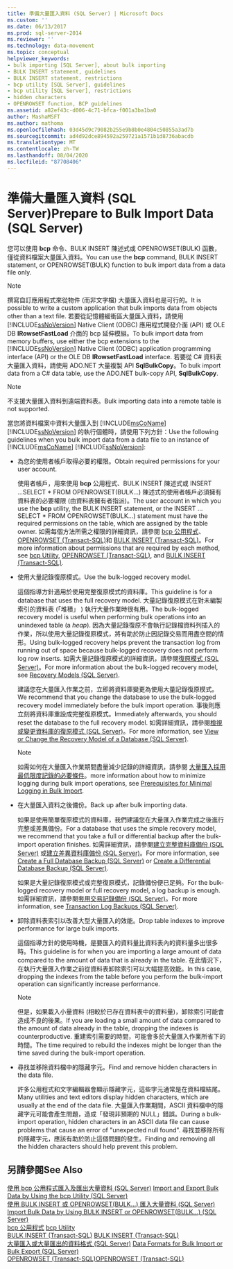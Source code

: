 ```yaml
---
title: 準備大量匯入資料 (SQL Server) | Microsoft Docs
ms.custom: ''
ms.date: 06/13/2017
ms.prod: sql-server-2014
ms.reviewer: ''
ms.technology: data-movement
ms.topic: conceptual
helpviewer_keywords:
- bulk importing [SQL Server], about bulk importing
- BULK INSERT statement, guidelines
- BULK INSERT statement, restrictions
- bcp utility [SQL Server], guidelines
- bcp utility [SQL Server], restrictions
- hidden characters
- OPENROWSET function, BCP guidelines
ms.assetid: a82ef43c-d006-4c71-bfca-f001a3ba1ba0
author: MashaMSFT
ms.author: mathoma
ms.openlocfilehash: 03d45d9c79082b255e9b8b0e4804c50855a3ad7b
ms.sourcegitcommit: ad4d92dce894592a259721a1571b1d8736abacdb
ms.translationtype: MT
ms.contentlocale: zh-TW
ms.lasthandoff: 08/04/2020
ms.locfileid: "87708406"
---
```

# <a name="prepare-to-bulk-import-data-sql-server"></a><span data-ttu-id="4d8d9-102">準備大量匯入資料 (SQL Server)</span><span class="sxs-lookup"><span data-stu-id="4d8d9-102">Prepare to Bulk Import Data (SQL Server)</span></span>
  <span data-ttu-id="4d8d9-103">您可以使用 **bcp** 命令、BULK INSERT 陳述式或 OPENROWSET(BULK) 函數，僅從資料檔案大量匯入資料。</span><span class="sxs-lookup"><span data-stu-id="4d8d9-103">You can use the **bcp** command, BULK INSERT statement, or OPENROWSET(BULK) function to bulk import data from a data file only.</span></span>  
  
> [!NOTE]  
>  <span data-ttu-id="4d8d9-104">撰寫自訂應用程式來從物件 (而非文字檔) 大量匯入資料也是可行的。</span><span class="sxs-lookup"><span data-stu-id="4d8d9-104">It is possible to write a custom application that bulk imports data from objects other than a text file.</span></span> <span data-ttu-id="4d8d9-105">若要從記憶體緩衝區大量匯入資料，請使用 [!INCLUDE[ssNoVersion](../../includes/ssnoversion-md.md)] Native Client (ODBC) 應用程式開發介面 (API) 或 OLE DB **IRowsetFastLoad** 介面的 bcp 延伸模組。</span><span class="sxs-lookup"><span data-stu-id="4d8d9-105">To bulk import data from memory buffers, use either the bcp extensions to the [!INCLUDE[ssNoVersion](../../includes/ssnoversion-md.md)] Native Client (ODBC) application programming interface (API) or the OLE DB **IRowsetFastLoad** interface.</span></span>  <span data-ttu-id="4d8d9-106">若要從 C# 資料表大量匯入資料，請使用 ADO.NET 大量複製 API **SqlBulkCopy**。</span><span class="sxs-lookup"><span data-stu-id="4d8d9-106">To bulk import data from a C# data table, use the ADO.NET bulk-copy API, **SqlBulkCopy**.</span></span>  
  
> [!NOTE]  
>  <span data-ttu-id="4d8d9-107">不支援大量匯入資料到遠端資料表。</span><span class="sxs-lookup"><span data-stu-id="4d8d9-107">Bulk importing data into a remote table is not supported.</span></span>  
  
 <span data-ttu-id="4d8d9-108">當您將資料檔案中資料大量匯入到 [!INCLUDE[msCoName](../../includes/msconame-md.md)] [!INCLUDE[ssNoVersion](../../includes/ssnoversion-md.md)] 的執行個體時，請使用下列方針：</span><span class="sxs-lookup"><span data-stu-id="4d8d9-108">Use the following guidelines when you bulk import data from a data file to an instance of [!INCLUDE[msCoName](../../includes/msconame-md.md)] [!INCLUDE[ssNoVersion](../../includes/ssnoversion-md.md)]:</span></span>  
  
-   <span data-ttu-id="4d8d9-109">為您的使用者帳戶取得必要的權限。</span><span class="sxs-lookup"><span data-stu-id="4d8d9-109">Obtain required permissions for your user account.</span></span>  
  
     <span data-ttu-id="4d8d9-110">使用者帳戶，用來使用 **bcp** 公用程式、BULK INSERT 陳述式或 INSERT ...SELECT \* FROM OPENROWSET(BULK...) 陳述式的使用者帳戶必須擁有資料表的必要權限 (由資料表擁有者指派)。</span><span class="sxs-lookup"><span data-stu-id="4d8d9-110">The user account in which you use the **bcp** utility, the BULK INSERT statement, or the INSERT ... SELECT \* FROM OPENROWSET(BULK...) statement must have the required permissions on the table, which are assigned by the table owner.</span></span> <span data-ttu-id="4d8d9-111">如需每個方法所需之權限的詳細資訊，請參閱 [bcp 公用程式](../../tools/bcp-utility.md)、 [OPENROWSET &#40;Transact-SQL&#41;](/sql/t-sql/functions/openrowset-transact-sql)和 [BULK INSERT &#40;Transact-SQL&#41;](/sql/t-sql/statements/bulk-insert-transact-sql)。</span><span class="sxs-lookup"><span data-stu-id="4d8d9-111">For more information about permissions that are required by each method, see [bcp Utility](../../tools/bcp-utility.md), [OPENROWSET &#40;Transact-SQL&#41;](/sql/t-sql/functions/openrowset-transact-sql), and [BULK INSERT &#40;Transact-SQL&#41;](/sql/t-sql/statements/bulk-insert-transact-sql).</span></span>  
  
-   <span data-ttu-id="4d8d9-112">使用大量記錄復原模式。</span><span class="sxs-lookup"><span data-stu-id="4d8d9-112">Use the bulk-logged recovery model.</span></span>  
  
     <span data-ttu-id="4d8d9-113">這個指導方針適用於使用完整復原模式的資料庫。</span><span class="sxs-lookup"><span data-stu-id="4d8d9-113">This guideline is for a database that uses the full recovery model.</span></span> <span data-ttu-id="4d8d9-114">大量記錄復原模式在對未編製索引的資料表 (「堆積」  ) 執行大量作業時很有用。</span><span class="sxs-lookup"><span data-stu-id="4d8d9-114">The bulk-logged recovery model is useful when performing bulk operations into an unindexed table (a *heap*).</span></span> <span data-ttu-id="4d8d9-115">因為大量記錄復原不會執行記錄檔資料列插入的作業，所以使用大量記錄復原模式，將有助於防止因記錄交易而用盡空間的情形。</span><span class="sxs-lookup"><span data-stu-id="4d8d9-115">Using bulk-logged recovery helps prevent the transaction log from running out of space because bulk-logged recovery does not perform log row inserts.</span></span> <span data-ttu-id="4d8d9-116">如需大量記錄復原模式的詳細資訊，請參閱[復原模式 &#40;SQL Server&#41;](../backup-restore/recovery-models-sql-server.md)。</span><span class="sxs-lookup"><span data-stu-id="4d8d9-116">For more information about the bulk-logged recovery model, see [Recovery Models &#40;SQL Server&#41;](../backup-restore/recovery-models-sql-server.md).</span></span>  
  
     <span data-ttu-id="4d8d9-117">建議您在大量匯入作業之前，立即將資料庫變更為使用大量記錄復原模式。</span><span class="sxs-lookup"><span data-stu-id="4d8d9-117">We recommend that you change the database to use the bulk-logged recovery model immediately before the bulk import operation.</span></span> <span data-ttu-id="4d8d9-118">事後則應立刻將資料庫重設成完整復原模式。</span><span class="sxs-lookup"><span data-stu-id="4d8d9-118">Immediately afterwards, you should reset the database to the full recovery model.</span></span> <span data-ttu-id="4d8d9-119">如需詳細資訊，請參閱[檢視或變更資料庫的復原模式 &#40;SQL Server&#41;](../backup-restore/view-or-change-the-recovery-model-of-a-database-sql-server.md)。</span><span class="sxs-lookup"><span data-stu-id="4d8d9-119">For more information, see [View or Change the Recovery Model of a Database &#40;SQL Server&#41;](../backup-restore/view-or-change-the-recovery-model-of-a-database-sql-server.md).</span></span>  
  
    > [!NOTE]  
    >  <span data-ttu-id="4d8d9-120">如需如何在大量匯入作業期間盡量減少記錄的詳細資訊，請參閱 [大量匯入採用最低限度記錄的必要條件](prerequisites-for-minimal-logging-in-bulk-import.md)。</span><span class="sxs-lookup"><span data-stu-id="4d8d9-120">more information about how to minimize logging during bulk import operations, see [Prerequisites for Minimal Logging in Bulk Import](prerequisites-for-minimal-logging-in-bulk-import.md).</span></span>  
  
-   <span data-ttu-id="4d8d9-121">在大量匯入資料之後備份。</span><span class="sxs-lookup"><span data-stu-id="4d8d9-121">Back up after bulk importing data.</span></span>  
  
     <span data-ttu-id="4d8d9-122">如果是使用簡單復原模式的資料庫，我們建議您在大量匯入作業完成之後進行完整或差異備份。</span><span class="sxs-lookup"><span data-stu-id="4d8d9-122">For a database that uses the simple recovery model, we recommend that you take a full or differential backup after the bulk-import operation finishes.</span></span> <span data-ttu-id="4d8d9-123">如需詳細資訊，請參閱[建立完整資料庫備份 &#40;SQL Server&#41;](../backup-restore/create-a-full-database-backup-sql-server.md) 或[建立差異資料庫備份 &#40;SQL Server&#41;](../backup-restore/create-a-differential-database-backup-sql-server.md)。</span><span class="sxs-lookup"><span data-stu-id="4d8d9-123">For more information, see [Create a Full Database Backup &#40;SQL Server&#41;](../backup-restore/create-a-full-database-backup-sql-server.md) or [Create a Differential Database Backup &#40;SQL Server&#41;](../backup-restore/create-a-differential-database-backup-sql-server.md).</span></span>  
  
     <span data-ttu-id="4d8d9-124">如果是大量記錄復原模式或完整復原模式，記錄備份便已足夠。</span><span class="sxs-lookup"><span data-stu-id="4d8d9-124">For the bulk-logged recovery model or full recovery model, a log backup is enough.</span></span> <span data-ttu-id="4d8d9-125">如需詳細資訊，請參閱[套用交易記錄備份 &#40;SQL Server&#41;](../backup-restore/transaction-log-backups-sql-server.md)。</span><span class="sxs-lookup"><span data-stu-id="4d8d9-125">For more information, see [Transaction Log Backups &#40;SQL Server&#41;](../backup-restore/transaction-log-backups-sql-server.md).</span></span>  
  
-   <span data-ttu-id="4d8d9-126">卸除資料表索引以改善大型大量匯入的效能。</span><span class="sxs-lookup"><span data-stu-id="4d8d9-126">Drop table indexes to improve performance for large bulk imports.</span></span>  
  
     <span data-ttu-id="4d8d9-127">這個指導方針的使用時機，是要匯入的資料量比資料表內的資料量多出很多時。</span><span class="sxs-lookup"><span data-stu-id="4d8d9-127">This guideline is for when you are importing a large amount of data compared to the amount of data that is already in the table.</span></span> <span data-ttu-id="4d8d9-128">在此情況下，在執行大量匯入作業之前從資料表卸除索引可以大幅提高效能。</span><span class="sxs-lookup"><span data-stu-id="4d8d9-128">In this case, dropping the indexes from the table before you perform the bulk-import operation can significantly increase performance.</span></span>  
  
    > [!NOTE]  
    >  <span data-ttu-id="4d8d9-129">但是，如果載入小量資料 (相較於已存在資料表中的資料量)，卸除索引可能會造成不良的後果。</span><span class="sxs-lookup"><span data-stu-id="4d8d9-129">If you are loading a small amount of data compared to the amount of data already in the table, dropping the indexes is counterproductive.</span></span> <span data-ttu-id="4d8d9-130">重建索引需要的時間，可能會多於大量匯入作業所省下的時間。</span><span class="sxs-lookup"><span data-stu-id="4d8d9-130">The time required to rebuild the indexes might be longer than the time saved during the bulk-import operation.</span></span>  
  
-   <span data-ttu-id="4d8d9-131">尋找並移除資料檔中的隱藏字元。</span><span class="sxs-lookup"><span data-stu-id="4d8d9-131">Find and remove hidden characters in the data file.</span></span>  
  
     <span data-ttu-id="4d8d9-132">許多公用程式和文字編輯器會顯示隱藏字元，這些字元通常是在資料檔結尾。</span><span class="sxs-lookup"><span data-stu-id="4d8d9-132">Many utilities and text editors display hidden characters, which are usually at the end of the data file.</span></span> <span data-ttu-id="4d8d9-133">大量匯入作業期間，ASCII 資料檔中的隱藏字元可能會產生問題，造成「發現非預期的 NULL」錯誤。</span><span class="sxs-lookup"><span data-stu-id="4d8d9-133">During a bulk-import operation, hidden characters in an ASCII data file can cause problems that cause an error of "unexpected null found".</span></span> <span data-ttu-id="4d8d9-134">尋找並移除所有的隱藏字元，應該有助於防止這個問題的發生。</span><span class="sxs-lookup"><span data-stu-id="4d8d9-134">Finding and removing all the hidden characters should help prevent this problem.</span></span>  
  
## <a name="see-also"></a><span data-ttu-id="4d8d9-135">另請參閱</span><span class="sxs-lookup"><span data-stu-id="4d8d9-135">See Also</span></span>  
 <span data-ttu-id="4d8d9-136">[使用 bcp 公用程式匯入及匯出大量資料 &#40;SQL Server&#41;](import-and-export-bulk-data-by-using-the-bcp-utility-sql-server.md) </span><span class="sxs-lookup"><span data-stu-id="4d8d9-136">[Import and Export Bulk Data by Using the bcp Utility &#40;SQL Server&#41;](import-and-export-bulk-data-by-using-the-bcp-utility-sql-server.md) </span></span>  
 <span data-ttu-id="4d8d9-137">[使用 BULK INSERT 或 OPENROWSET&#40;BULK...&#41; 匯入大量資料 &#40;SQL Server&#41;](import-bulk-data-by-using-bulk-insert-or-openrowset-bulk-sql-server.md) </span><span class="sxs-lookup"><span data-stu-id="4d8d9-137">[Import Bulk Data by Using BULK INSERT or OPENROWSET&#40;BULK...&#41; &#40;SQL Server&#41;](import-bulk-data-by-using-bulk-insert-or-openrowset-bulk-sql-server.md) </span></span>  
 <span data-ttu-id="4d8d9-138">[bcp 公用程式](../../tools/bcp-utility.md) </span><span class="sxs-lookup"><span data-stu-id="4d8d9-138">[bcp Utility](../../tools/bcp-utility.md) </span></span>  
 <span data-ttu-id="4d8d9-139">[BULK INSERT &#40;Transact-SQL&#41;](/sql/t-sql/statements/bulk-insert-transact-sql) </span><span class="sxs-lookup"><span data-stu-id="4d8d9-139">[BULK INSERT &#40;Transact-SQL&#41;](/sql/t-sql/statements/bulk-insert-transact-sql) </span></span>  
 <span data-ttu-id="4d8d9-140">[大量匯入或大量匯出的資料格式 &#40;SQL Server&#41;](data-formats-for-bulk-import-or-bulk-export-sql-server.md) </span><span class="sxs-lookup"><span data-stu-id="4d8d9-140">[Data Formats for Bulk Import or Bulk Export &#40;SQL Server&#41;](data-formats-for-bulk-import-or-bulk-export-sql-server.md) </span></span>  
 [<span data-ttu-id="4d8d9-141">OPENROWSET &#40;Transact-SQL&#41;</span><span class="sxs-lookup"><span data-stu-id="4d8d9-141">OPENROWSET &#40;Transact-SQL&#41;</span></span>](/sql/t-sql/functions/openrowset-transact-sql)  
  
  
